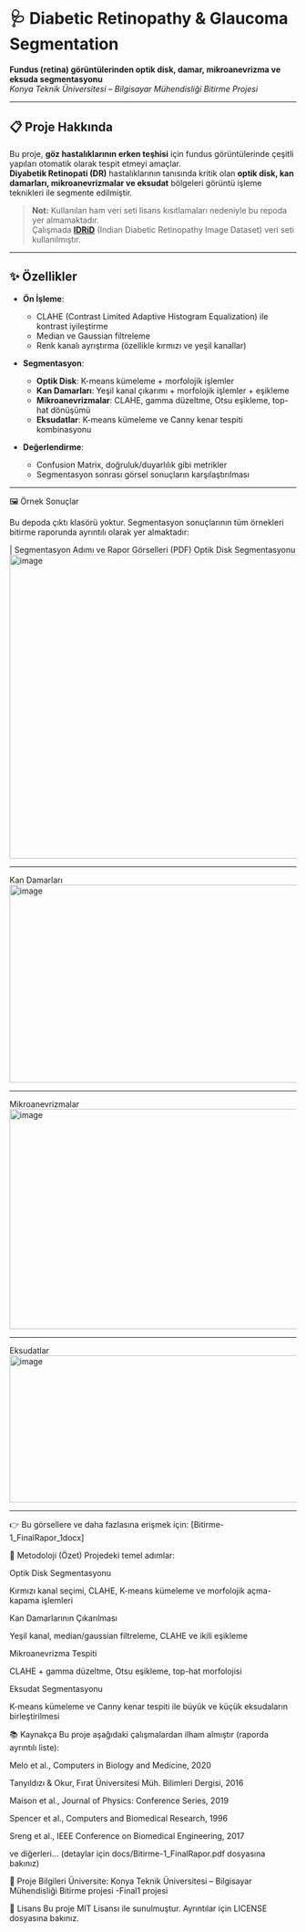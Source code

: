 # 🩺 Diabetic Retinopathy & Glaucoma Segmentation  
**Fundus (retina) görüntülerinden optik disk, damar, mikroanevrizma ve eksuda segmentasyonu**  
*Konya Teknik Üniversitesi – Bilgisayar Mühendisliği Bitirme Projesi*

---

## 📋 Proje Hakkında
Bu proje, **göz hastalıklarının erken teşhisi** için fundus görüntülerinde çeşitli yapıları otomatik olarak tespit etmeyi amaçlar.  
 **Diyabetik Retinopati (DR)** hastalıklarının tanısında kritik olan **optik disk, kan damarları, mikroanevrizmalar ve eksudat** bölgeleri görüntü işleme teknikleri ile segmente edilmiştir.

> **Not:** Kullanılan ham veri seti lisans kısıtlamaları nedeniyle bu repoda yer almamaktadır.  
> Çalışmada **[IDRiD](https://idrid.grand-challenge.org/)** (Indian Diabetic Retinopathy Image Dataset) veri seti kullanılmıştır.

---

## ✨ Özellikler
- **Ön İşleme**:  
  - CLAHE (Contrast Limited Adaptive Histogram Equalization) ile kontrast iyileştirme  
  - Median ve Gaussian filtreleme  
  - Renk kanalı ayrıştırma (özellikle kırmızı ve yeşil kanallar)

- **Segmentasyon**:  
  - **Optik Disk**: K-means kümeleme + morfolojik işlemler  
  - **Kan Damarları**: Yeşil kanal çıkarımı + morfolojik işlemler + eşikleme  
  - **Mikroanevrizmalar**: CLAHE, gamma düzeltme, Otsu eşikleme, top-hat dönüşümü  
  - **Eksudatlar**: K-means kümeleme ve Canny kenar tespiti kombinasyonu

- **Değerlendirme**:  
  - Confusion Matrix, doğruluk/duyarlılık gibi metrikler
  - Segmentasyon sonrası görsel sonuçların karşılaştırılması

---
🖼️ Örnek Sonuçlar

Bu depoda çıktı klasörü yoktur. Segmentasyon sonuçlarının tüm örnekleri bitirme raporunda ayrıntılı olarak yer almaktadır:

| Segmentasyon Adımı  ve Rapor Görselleri (PDF) 
Optik Disk Segmentasyonu
   <img width="1050" height="533" alt="image" src="https://github.com/user-attachments/assets/838dd68a-2c39-475c-8160-41b8eb94fd67" />

---------------------------------------------------------------------------------------------------------------------------------------------------
Kan Damarları
   <img width="522" height="347" alt="image" src="https://github.com/user-attachments/assets/fabcdddb-664c-4cfe-b721-0bac2dad4ccc" />

----------------------------------------------------------------------------------------------------------------------------------------------------
Mikroanevrizmalar 
   <img width="581" height="386" alt="image" src="https://github.com/user-attachments/assets/d36711b1-b6fc-4881-931f-be1e3817fcd9" />

----------------------------------------------------------------------------------------------------------------------------------------------------
Eksudatlar 
   <img width="619" height="258" alt="image" src="https://github.com/user-attachments/assets/c4589db4-7017-4388-9f0a-256ee6100a02" />

---------------------------------------------------------------------------------------------------------------------------------------------------


👉 Bu görsellere ve daha fazlasına  erişmek için: [Bitirme-1_FinalRapor_1docx] 

🔬 Metodoloji (Özet)
Projedeki temel adımlar:

Optik Disk Segmentasyonu

Kırmızı kanal seçimi, CLAHE, K-means kümeleme ve morfolojik açma-kapama işlemleri

Kan Damarlarının Çıkarılması

Yeşil kanal, median/gaussian filtreleme, CLAHE ve ikili eşikleme

Mikroanevrizma Tespiti

CLAHE + gamma düzeltme, Otsu eşikleme, top-hat morfolojisi

Eksudat Segmentasyonu

K-means kümeleme ve Canny kenar tespiti ile büyük ve küçük eksudaların birleştirilmesi



📚 Kaynakça
Bu proje aşağıdaki çalışmalardan ilham almıştır (raporda ayrıntılı liste):

Melo et al., Computers in Biology and Medicine, 2020

Tanyıldızı & Okur, Fırat Üniversitesi Müh. Bilimleri Dergisi, 2016

Maison et al., Journal of Physics: Conference Series, 2019

Spencer et al., Computers and Biomedical Research, 1996

Sreng et al., IEEE Conference on Biomedical Engineering, 2017

ve diğerleri… (detaylar için docs/Bitirme-1_FinalRapor.pdf dosyasına bakınız)

🏫 Proje Bilgileri
Üniversite: Konya Teknik Üniversitesi – Bilgisayar Mühendisliği
Bitirme projesi -Final1 projesi 

📜 Lisans
Bu proje MIT Lisansı ile sunulmuştur. Ayrıntılar için LICENSE dosyasına bakınız.

